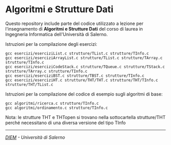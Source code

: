 # Algoritmi e Strutture Dati

Questo repository include parte del codice utilizzato a lezione per l'insegnamento di  __Algoritmi e Strutture Dati__ del corso di laurea in Ingegneria Informatica dell'Università di Salerno.

Istruzioni per la compilazione degli esercizi: 
```
gcc esercizi/eserciziList.c strutture/TList.c strutture/TInfo.c
gcc esercizi/eserciziArrayList.c strutture/TList.c strutture/TArray.c strutture/TInfo.c
gcc esercizi/eserciziCodeStack.c strutture/TQueue.c strutture/TStack.c strutture/TArray.c strutture/TInfo.c
gcc esercizi/eserciziBST.c strutture/TBST.c strutture/TInfo.c
gcc esercizi/eserciziHT.c strutture/THT/THT.c strutture/THT/TInfo.c strutture/THT/TList.c
```

Istruzioni per la compilazione del codice di esempio sugli algoritmi di base: 
```
gcc algoritmi/ricerca.c strutture/TInfo.c
gcc algoritmi/ordinamento.c strutture/TInfo.c
```

Nota: le strutture THT e THTopen si trovano nella sottocartella strutture/THT perché necessitano di una diversa versione del tipo TInfo

---
_[DIEM](https://www.diem.unisa.it/) - Università di Salerno_